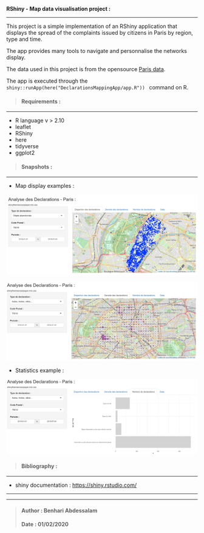**RShiny - Map data visualisation project :**
___
This project is a simple implementation of an RShiny application that displays the spread of the complaints issued by citizens in Paris by region, type and time.

The app provides many tools to navigate and personnalise the networks display.

The data used in this project is from the opensource <a href="https://opendata.paris.fr/explore/dataset/dans-ma-rue/information/?disjunctive.type&disjunctive.soustype&disjunctive.code_postal&disjunctive.ville&disjunctive.arrondissement&disjunctive.prefixe&disjunctive.conseilquartier" target="_top">Paris data</a>.

The app is executed through the <code> shiny::runApp(here("DeclarationsMappingApp/app.R")) </code> command on R.

> #### Requirements :
___
- R language v > 2.10 
- leaflet
- RShiny
- here
- tidyverse
- ggplot2

> #### Snapshots : 
___
 - Map display examples :
 
![Map-display-dots](examples\map-example-dots.PNG)

![Map-display-disks](examples\map-example-disks.PNG)

 - Statistics example :

![Map-display-stats](examples\map-example-stats.PNG)

> #### Bibliography : 
___

- shiny documentation : https://shiny.rstudio.com/
___
___
> #### Author : Benhari Abdessalam
> #### Date : 01/02/2020

